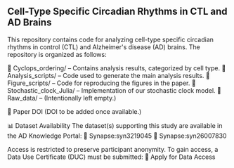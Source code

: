 ## Cell-Type Specific Circadian Rhythms in CTL and AD Brains
This repository contains code for analyzing cell-type specific circadian rhythms in control (CTL) and Alzheimer's disease (AD) brains. The repository is organized as follows:

📂 Cyclops_ordering/ – Contains analysis results, categorized by cell type.
📂 Analysis_scripts/ – Code used to generate the main analysis results.
📂 Figure_scripts/ – Code for reproducing the figures in the paper.
📂 Stochastic_clock_Julia/ – Implementation of our stochastic clock model.
📂 Raw_data/ – (Intentionally left empty.)

📄 Paper DOI
(DOI to be added once available.)

📊 Dataset Availability
The dataset(s) supporting this study are available in the AD Knowledge Portal:
🔗 Synapse:syn3219045
🔗 Synapse:syn26007830

Access is restricted to preserve participant anonymity. To gain access, a Data Use Certificate (DUC) must be submitted:
🔗 Apply for Data Access



